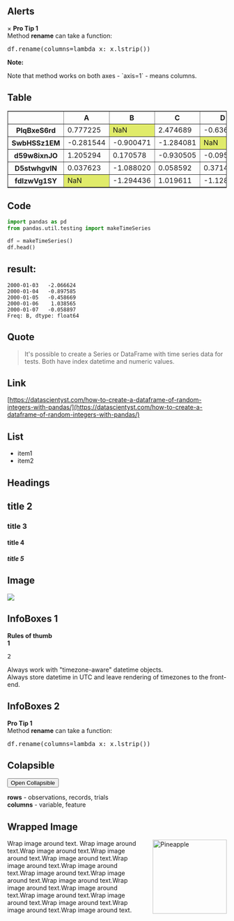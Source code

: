 ## Alerts

<div class="alert-protip">
  <span class="alert">&times;</span>
  <strong>Pro Tip 1</strong><br>Method <strong>rename</strong> can take a function: <pre>df.rename(columns=lambda x: x.lstrip())</pre>
</div>


<div class="alert-warning">
  <strong>Note:</strong>
  <p>Note that method works on both axes - `axis=1` - means columns.</p>
</div> 

## Table

<table border="1" class="dataframe table table-striped text-center">
  <thead>
    <tr style="text-align: center;">
      <th></th>
      <th>A</th>
      <th>B</th>
      <th>C</th>
      <th>D</th>
    </tr>
  </thead>
  <tbody>
    <tr>
      <th>PlqBxeS6rd</th>
      <td>0.777225</td>
      <td  style="background-color:#e0eb6a">NaN</td>
      <td>2.474689</td>
      <td>-0.636386</td>
    </tr>
    <tr>
      <th>SwbHSSz1EM</th>
      <td>-0.281544</td>
      <td>-0.900471</td>
      <td>-1.284081</td>
      <td  style="background-color:#e0eb6a">NaN</td>
    </tr>
    <tr>
      <th>d59w8ixnJO</th>
      <td>1.205294</td>
      <td>0.170578</td>
      <td>-0.930505</td>
      <td>-0.095696</td>
    </tr>
    <tr>
      <th>D5stwhgvIN</th>
      <td>0.037623</td>
      <td>-1.088020</td>
      <td>0.058592</td>
      <td>0.371408</td>
    </tr>
    <tr>
      <th>fdIzwVg1SY</th>
      <td  style="background-color:#e0eb6a">NaN</td>
      <td>-1.294436</td>
      <td>1.019611</td>
      <td>-1.128139</td>
    </tr>
  </tbody>
</table>

## Code


```python
import pandas as pd
from pandas.util.testing import makeTimeSeries

df = makeTimeSeries()
df.head()
```

## result:

    2000-01-03   -2.066624
    2000-01-04   -0.897585
    2000-01-05   -0.458669
    2000-01-06    1.038565
    2000-01-07   -0.058897
    Freq: B, dtype: float64


## Quote

> It's possible to create a Series or DataFrame with time series data for tests. Both have index datetime and numeric values.


## Link

[https://datascientyst.com/how-to-create-a-dataframe-of-random-integers-with-pandas/](https://datascientyst.com/how-to-create-a-dataframe-of-random-integers-with-pandas/)

## List
* item1
* item2

## Headings
## title 2
### title 3
#### title 4
##### title 5

## Image

![](https://datascientyst.com/content/images/2021/12/create-easily-dummy-dataframe-test-data.png)

## InfoBoxes 1

<div class="alert-protip">
  <span class="alert"></span>
  <strong>Rules of thumb</strong><br>
  <strong>1</strong>
  <pre>2</pre>    
   Always work with "timezone-aware" datetime objects.<br>
   Always store datetime in UTC and leave rendering of timezones to the front-end.
</div>

## InfoBoxes 2

<div class="alert-protip">
  <span class="alert"></span>
  <strong>Pro Tip 1</strong><br>Method <strong>rename</strong> can take a function: <pre>df.rename(columns=lambda x: x.lstrip())</pre>
</div>

## Colapsible

<button class="collapsible-header">Open Collapsible</button>
<div class="collapsible-body">
<p><div><strong>rows</strong> - observations, records, trials</div>
<div><strong>columns</strong> -  variable, feature</div></p>  
</div>


## Wrapped Image

<p><img class="about" src="https://datascientyst.com/content/images/2022/06/panda_about.png" alt="Pineapple" style="width:170px;height:170px;margin-left:15px;float: right;">
Wrap image around text. Wrap image around text.Wrap image around text.Wrap image around text.Wrap image around text.Wrap image around text.Wrap image around text.Wrap image around text.Wrap image around text.Wrap image around text.Wrap image around text.Wrap image around text.Wrap image around text.Wrap image around text.Wrap image around text.Wrap image around text.Wrap image around text.</p>